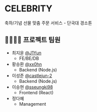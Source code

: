# <b>CELEBRITY</b>
축하/기념 선물 맞춤 주문 서비스 - 단국대 경소톤

## 👨‍👩‍👧‍👦 프로젝트 팀원
- 최지윤 [@J1Yun](https://github.com/J1Yun)
  - FE/BE/DB
- 황승환 [@xx0hn](https://github.com/xx0hn)
  - Backend (Node.js)
- 이성준 [@castlejun-2](https://github.com/castlejun-2)
  - Backend (Node.js)
- 이승현 [@sseungki98](https://github.com/sseungki98)
  - Frontend (React)
- 정다혜
  - Management
